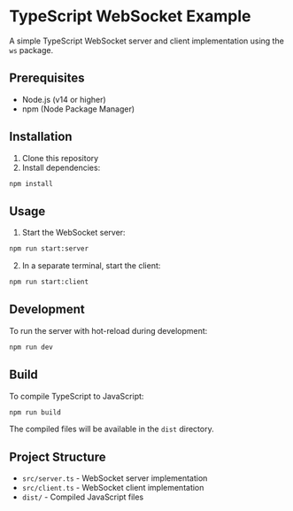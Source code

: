 # TypeScript WebSocket Example

A simple TypeScript WebSocket server and client implementation using the `ws` package.

## Prerequisites

- Node.js (v14 or higher)
- npm (Node Package Manager)

## Installation

1. Clone this repository
2. Install dependencies:

```bash
npm install
```

## Usage

1. Start the WebSocket server:

```bash
npm run start:server
```

2. In a separate terminal, start the client:

```bash
npm run start:client
```

## Development

To run the server with hot-reload during development:

```bash
npm run dev
```

## Build

To compile TypeScript to JavaScript:

```bash
npm run build
```

The compiled files will be available in the `dist` directory.

## Project Structure

- `src/server.ts` - WebSocket server implementation
- `src/client.ts` - WebSocket client implementation
- `dist/` - Compiled JavaScript files
